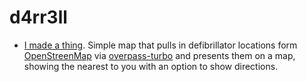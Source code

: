 # d4rr3ll

- [I made a thing](https://clayxdefibs.darrelltaylor.dev/).  Simple map that pulls in defibrillator locations form [OpenStreenMap](https://www.openstreetmap.org/) via [overpass-turbo](https://overpass-turbo.eu/) and presents them on a map, showing the nearest to you with an option to show directions.
